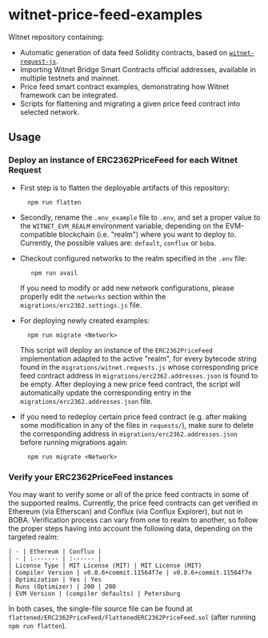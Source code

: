 # witnet-price-feed-examples

Witnet repository containing:
- Automatic generation of data feed Solidity contracts, based on [`witnet-request-js`](https://github.com/witnet/witnet-requests-js).
- Importing Witnet Bridge Smart Contracts official addresses, available in multiple testnets and mainnet.
- Price feed smart contract examples, demonstrating how Witnet framework can be integrated.
- Scripts for flattening and migrating a given price feed contract into selected network.

## Usage

### Deploy an instance of ERC2362PriceFeed for each Witnet Request

- First step is to flatten the deployable artifacts of this repository:

  ```console
    npm run flatten
  ```

- Secondly, rename the `.env_example` file to `.env`, and set a proper value to the `WITNET_EVM_REALM` environment variable, depending on the EVM-compatible blockchain (i.e. "realm") where you want to deploy to. Currently, the possible values are: `default`, `conflux` or `boba`. 

- Checkout configured networks to the realm specified in the `.env` file:

  ```console
     npm run avail 
  ```

  If you need to modify or add new network configurations, please properly edit the `networks` section within the `migrations/erc2362.settings.js` file.

- For deploying newly created examples:

  ```console
    npm run migrate <Network>
  ```

  This script will deploy an instance of the `ERC2362PriceFeed` implementation adapted to the active "realm", for every bytecode string found in the `migrations/witnet.requests.js` whose corresponding price feed contract address in `migrations/erc2362.addresses.json` is found to be empty. After deploying a new price feed contract, the script will automatically update the corresponding entry in the `migrations/erc2362.addresses.json` file.

- If you need to redeploy certain price feed contract (e.g. after making some modification in any of the files in `requests/`), make sure to delete the corresponding address in `migrations/erc2362.addresses.json` before running migrations again:

  ```console
    npm run migrate <Network>
  ```

### Verify your ERC2362PriceFeed instances

You may want to verify some or all of the price feed contracts in some of the supported realms. Currently, the price feed contracts can get verified in Ethereum (via Etherscan) and Conflux (via Conflux Explorer), but not in BOBA. Verification process can vary from one to realm to another, so follow the proper steps having into account the following data, depending on the targeted realm:

    | - | Ethereum | Conflux |
    | - | :------- | :------ | 
    | License Type | MIT License (MIT) | MIT License (MIT)
    | Compiler Version | v0.8.6+commit.11564f7e | v0.8.6+commit.11564f7e    
    | Optimization | Yes | Yes
    | Runs (Optimizer) | 200 | 200
    | EVM Version | (compiler defaults) | Petersburg

In both cases, the single-file source file can be found at `flattened/ERC2362PriceFeed/FlattenedERC2362PriceFeed.sol` (after running `npm run flatten`).


